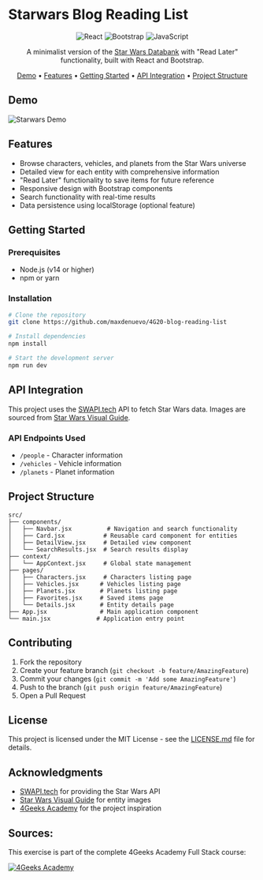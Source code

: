 # Starwars Blog Reading List

<div align="center">

![React](https://img.shields.io/badge/React-20232A?style=for-the-badge&logo=react&logoColor=61DAFB)
![Bootstrap](https://img.shields.io/badge/Bootstrap-563D7C?style=for-the-badge&logo=bootstrap&logoColor=white)
![JavaScript](https://img.shields.io/badge/JavaScript-F7DF1E?style=for-the-badge&logo=javascript&logoColor=black)

A minimalist version of the [Star Wars Databank](https://www.starwars.com/databank) with "Read Later" functionality, built with React and Bootstrap.

[Demo](#demo) • [Features](#features) • [Getting Started](#getting-started) • [API Integration](#api-integration) • [Project Structure](#project-structure)

</div>

## Demo

![Starwars Demo](https://github.com/breatheco-de/exercise-starwars-blog-reading-list/blob/master/preview.gif?raw=true)

## Features

- Browse characters, vehicles, and planets from the Star Wars universe
- Detailed view for each entity with comprehensive information
- "Read Later" functionality to save items for future reference
- Responsive design with Bootstrap components
- Search functionality with real-time results
- Data persistence using localStorage (optional feature)

## Getting Started

### Prerequisites

- Node.js (v14 or higher)
- npm or yarn

### Installation

```bash
# Clone the repository
git clone https://github.com/maxdenuevo/4G20-blog-reading-list

# Install dependencies
npm install

# Start the development server
npm run dev
```

## API Integration

This project uses the [SWAPI.tech](https://www.swapi.tech/documentation) API to fetch Star Wars data. Images are sourced from [Star Wars Visual Guide](https://starwars-visualguide.com).

### API Endpoints Used

- `/people` - Character information
- `/vehicles` - Vehicle information
- `/planets` - Planet information

## Project Structure

```
src/
├── components/
│   ├── Navbar.jsx          # Navigation and search functionality
│   ├── Card.jsx           # Reusable card component for entities
│   ├── DetailView.jsx     # Detailed view component
│   └── SearchResults.jsx  # Search results display
├── context/
│   └── AppContext.jsx     # Global state management
├── pages/
│   ├── Characters.jsx     # Characters listing page
│   ├── Vehicles.jsx      # Vehicles listing page
│   ├── Planets.jsx       # Planets listing page
│   ├── Favorites.jsx     # Saved items page
│   └── Details.jsx       # Entity details page
├── App.jsx               # Main application component
└── main.jsx             # Application entry point
```

## Contributing

1. Fork the repository
2. Create your feature branch (`git checkout -b feature/AmazingFeature`)
3. Commit your changes (`git commit -m 'Add some AmazingFeature'`)
4. Push to the branch (`git push origin feature/AmazingFeature`)
5. Open a Pull Request

## License

This project is licensed under the MIT License - see the [LICENSE.md](LICENSE.md) file for details.

## Acknowledgments

- [SWAPI.tech](https://www.swapi.tech/) for providing the Star Wars API
- [Star Wars Visual Guide](https://starwars-visualguide.com) for entity images
- [4Geeks Academy](https://4geeks.com/) for the project inspiration

## Sources:

This exercise is part of the complete 4Geeks Academy Full Stack course:

[![4Geeks Academy](https://img.shields.io/badge/4Geeks%20Academy-blue.svg)](https://4geeks.com/syllabus/santiago-pt-49/project/starwars-blog-reading-list)
